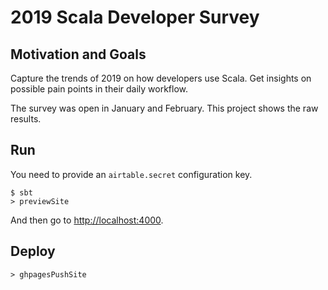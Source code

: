 # 2019 Scala Developer Survey

## Motivation and Goals

Capture the trends of 2019 on how developers use Scala. Get insights on possible
pain points in their daily workflow.

The survey was open in January and February. This project shows the raw results.

## Run

You need to provide an `airtable.secret` configuration key.

~~~
$ sbt
> previewSite
~~~

And then go to [http://localhost:4000](http://localhost:4000).

## Deploy

~~~
> ghpagesPushSite
~~~
